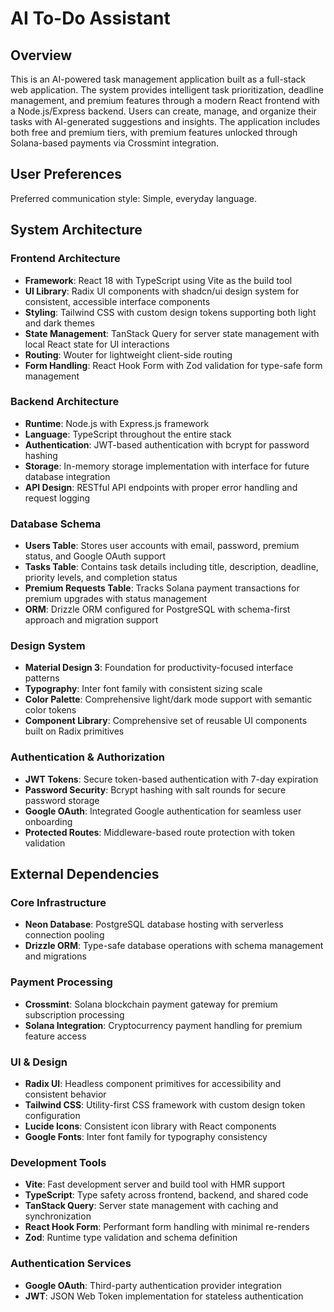 # AI To-Do Assistant

## Overview

This is an AI-powered task management application built as a full-stack web application. The system provides intelligent task prioritization, deadline management, and premium features through a modern React frontend with a Node.js/Express backend. Users can create, manage, and organize their tasks with AI-generated suggestions and insights. The application includes both free and premium tiers, with premium features unlocked through Solana-based payments via Crossmint integration.

## User Preferences

Preferred communication style: Simple, everyday language.

## System Architecture

### Frontend Architecture
- **Framework**: React 18 with TypeScript using Vite as the build tool
- **UI Library**: Radix UI components with shadcn/ui design system for consistent, accessible interface components
- **Styling**: Tailwind CSS with custom design tokens supporting both light and dark themes
- **State Management**: TanStack Query for server state management with local React state for UI interactions
- **Routing**: Wouter for lightweight client-side routing
- **Form Handling**: React Hook Form with Zod validation for type-safe form management

### Backend Architecture  
- **Runtime**: Node.js with Express.js framework
- **Language**: TypeScript throughout the entire stack
- **Authentication**: JWT-based authentication with bcrypt for password hashing
- **Storage**: In-memory storage implementation with interface for future database integration
- **API Design**: RESTful API endpoints with proper error handling and request logging

### Database Schema
- **Users Table**: Stores user accounts with email, password, premium status, and Google OAuth support
- **Tasks Table**: Contains task details including title, description, deadline, priority levels, and completion status
- **Premium Requests Table**: Tracks Solana payment transactions for premium upgrades with status management
- **ORM**: Drizzle ORM configured for PostgreSQL with schema-first approach and migration support

### Design System
- **Material Design 3**: Foundation for productivity-focused interface patterns
- **Typography**: Inter font family with consistent sizing scale
- **Color Palette**: Comprehensive light/dark mode support with semantic color tokens
- **Component Library**: Comprehensive set of reusable UI components built on Radix primitives

### Authentication & Authorization
- **JWT Tokens**: Secure token-based authentication with 7-day expiration
- **Password Security**: Bcrypt hashing with salt rounds for secure password storage
- **Google OAuth**: Integrated Google authentication for seamless user onboarding
- **Protected Routes**: Middleware-based route protection with token validation

## External Dependencies

### Core Infrastructure
- **Neon Database**: PostgreSQL database hosting with serverless connection pooling
- **Drizzle ORM**: Type-safe database operations with schema management and migrations

### Payment Processing
- **Crossmint**: Solana blockchain payment gateway for premium subscription processing
- **Solana Integration**: Cryptocurrency payment handling for premium feature access

### UI & Design
- **Radix UI**: Headless component primitives for accessibility and consistent behavior
- **Tailwind CSS**: Utility-first CSS framework with custom design token configuration
- **Lucide Icons**: Consistent icon library with React components
- **Google Fonts**: Inter font family for typography consistency

### Development Tools
- **Vite**: Fast development server and build tool with HMR support
- **TypeScript**: Type safety across frontend, backend, and shared code
- **TanStack Query**: Server state management with caching and synchronization
- **React Hook Form**: Performant form handling with minimal re-renders
- **Zod**: Runtime type validation and schema definition

### Authentication Services
- **Google OAuth**: Third-party authentication provider integration
- **JWT**: JSON Web Token implementation for stateless authentication